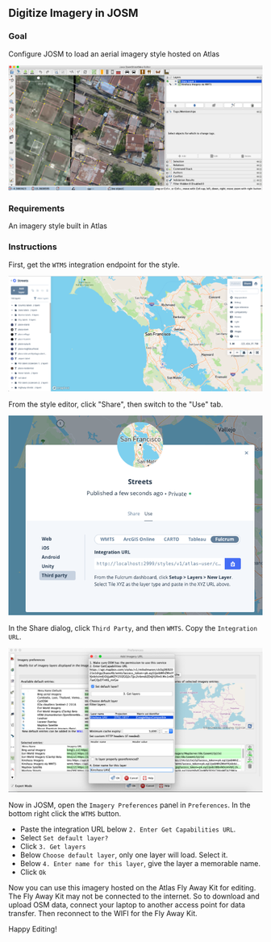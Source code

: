 ## Digitize Imagery in JOSM

### Goal

Configure JOSM to load an aerial imagery style hosted on Atlas

![Atlas Hosted Imagery for Digitizing in JOSM](assets/images/josm-editing.png)

### Requirements

An imagery style built in Atlas

### Instructions

First, get the `WTMS` integration endpoint for the style.

![Atlas Style Share](assets/images/style-share.png)

From the style editor, click "Share", then switch to the "Use" tab.

![Atlas Integration URL](assets/images/share-integration-url.png)

In the Share dialog, click `Third Party`, and then `WMTS`. Copy the `Integration URL`.


![JOSM config](assets/images/josm-config.png)

Now in JOSM, open the `Imagery Preferences` panel in `Preferences`. In the bottom right click the `WTMS` button.
* Paste the integration URL below `2. Enter Get Capabilities URL`.
* Select `Set default layer?`
* Click `3. Get layers`
* Below `Choose default layer`, only one layer will load. Select it.
* Below `4. Enter name for this layer`, give the layer a memorable name.
* Click `Ok`

Now you can use this imagery hosted on the Atlas Fly Away Kit for editing. The Fly Away Kit may not be connected to the internet. So to download and upload OSM data, connect your laptop to another access point for data transfer. Then reconnect to the WIFI for the Fly Away Kit.

Happy Editing!
